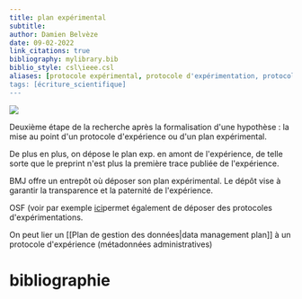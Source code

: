 ```yaml
---
title: plan expérimental
subtitle:
author: Damien Belvèze
date: 09-02-2022
link_citations: true
bibliography: mylibrary.bib
biblio_style: csl\ieee.csl
aliases: [protocole expérimental, protocole d'expérimentation, protocole de recherche]
tags: [écriture_scientifique]
---
```


![](protocole_depot.jpg)

Deuxième étape de la recherche après la formalisation d'une hypothèse : la mise au point d'un protocole d'expérience ou d'un plan expérimental. 

De plus en plus, on dépose le plan exp. en amont de l'expérience, de telle sorte que le preprint n'est plus la première trace publiée de l'expérience. 

BMJ offre un entrepôt où déposer son plan expérimental. Le dépôt vise à garantir la transparence et la paternité de l'expérience. 

OSF (voir par exemple [ici](https://osf.io/achmu)permet également de déposer des protocoles d'expérimentations. 

On peut lier un [[Plan de gestion des données|data management plan]] à un protocole d'expérience (métadonnées administratives)


# bibliographie